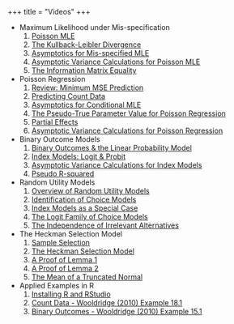 +++
title = "Videos"
+++

* Maximum Likelihood under Mis-specification
    1. [Poisson MLE](https://expl.ai/CHAKTHR)
    2. [The Kullback-Leibler Divergence](https://expl.ai/REZKTJY)
    3. [Asymptotics for Mis-specified MLE](https://expl.ai/MRVFZMR)
    4. [Asymptotic Variance Calculations for Poisson MLE](https://expl.ai/TZBUFGU)
    5. [The Information Matrix Equality](https://expl.ai/MDCWESE)
* Poisson Regression
    1. [Review: Minimum MSE Prediction](https://expl.ai/YZFFBCH)
    2. [Predicting Count Data](https://expl.ai/AUEJLRB)
    3. [Asymptotics for Conditional MLE](https://expl.ai/SUDPHVT)
    4. [The Pseudo-True Parameter Value for Poisson Regression](https://expl.ai/FCSUTGZ)
    5. [Partial Effects](https://expl.ai/KRJBUDF)
    6. [Asymptotic Variance Calculations for Poisson Regression](https://expl.ai/RCDDGQV)
* Binary Outcome Models
    1. [Binary Outcomes & the Linear Probability Model](https://expl.ai/XSLDYZE)
    2. [Index Models: Logit & Probit](https://expl.ai/ZULFNLF)
    3. [Asymptotic Variance Calculations for Index Models](https://expl.ai/KAHUPJN)
    4. [Pseudo R-squared](https://expl.ai/ANETTMF)
* Random Utility Models
    1. [Overview of Random Utility Models](https://expl.ai/MWEXXUE)
    2. [Identification of Choice Models](https://expl.ai/QLEKBJJ)
    3. [Index Models as a Special Case](https://expl.ai/CAAGSWP)
    4. [The Logit Family of Choice Models](https://expl.ai/CAUVVDH)
    5. [The Independence of Irrelevant Alternatives](https://expl.ai/XTXUDBU)
* The Heckman Selection Model 
    1. [Sample Selection](https://expl.ai/UXFHFNQ)
    2. [The Heckman Selection Model](https://expl.ai/GFNGUDY)
    3. [A Proof of Lemma 1](https://expl.ai/LJBUHZQ)
    4. [A Proof of Lemma 2](https://expl.ai/BRXKQNX)
    5. [The Mean of a Truncated Normal](https://expl.ai/VFARCYE)
* Applied Examples in R
    1. [Installing R and RStudio](https://expl.ai/ZQUDLSS)
    2. [Count Data - Wooldridge (2010) Example 18.1](https://expl.ai/USFRDBE)
    3. [Binary Outcomes - Wooldridge (2010) Example 15.1](https://expl.ai/YNWZCNB)
